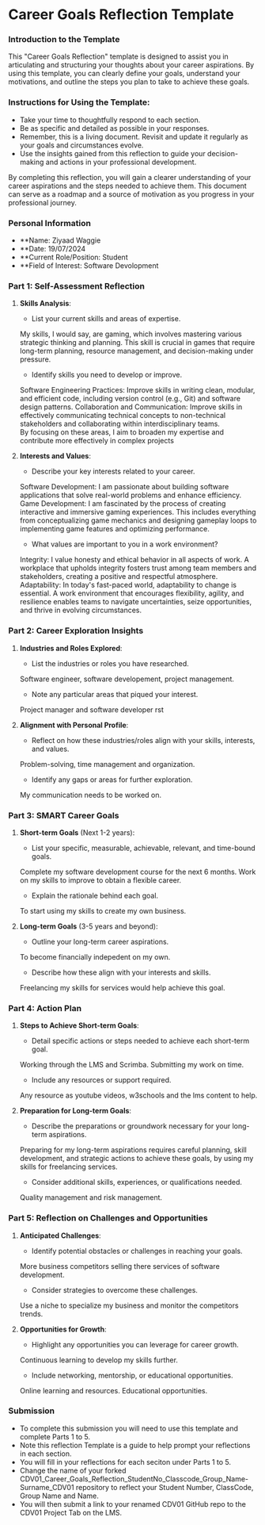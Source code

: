 
# Career Goals Reflection Template

### Introduction to the Template

This "Career Goals Reflection" template is designed to assist you in articulating and structuring your thoughts about your career aspirations. By using this template, you can clearly define your goals, understand your motivations, and outline the steps you plan to take to achieve these goals.

### Instructions for Using the Template:

- Take your time to thoughtfully respond to each section.
- Be as specific and detailed as possible in your responses.
- Remember, this is a living document. Revisit and update it regularly as your goals and circumstances evolve.
- Use the insights gained from this reflection to guide your decision-making and actions in your professional development.

By completing this reflection, you will gain a clearer understanding of your career aspirations and the steps needed to achieve them. This document can serve as a roadmap and a source of motivation as you progress in your professional journey.

### Personal Information

- **Name: Ziyaad Waggie 
- **Date: 19/07/2024
- **Current Role/Position: Student
- **Field of Interest: Software Devolopment

### Part 1: Self-Assessment Reflection

1. **Skills Analysis**:
    
    - List your current skills and areas of expertise.
   
    My skills, I would say, are gaming, which involves mastering various strategic thinking and planning.
    This skill is crucial in games that require long-term planning, resource management, and decision-making under pressure.

    - Identify skills you need to develop or improve.
   
    Software Engineering Practices: Improve skills in writing clean, modular, and efficient code, including version control (e.g., Git) and software design patterns.
    Collaboration and Communication: Improve skills in effectively communicating technical concepts to non-technical stakeholders and collaborating within interdisciplinary teams.    
    By focusing on these areas, I aim to broaden my expertise and contribute more effectively in complex projects

2. **Interests and Values**:
    
    - Describe your key interests related to your career.
    
    Software Development: I am passionate about building software applications that solve real-world problems and enhance efficiency. 
    Game Development: I am fascinated by the process of creating interactive and immersive gaming experiences. This includes everything from conceptualizing game mechanics and designing gameplay loops to implementing game features and optimizing performance.

    - What values are important to you in a work environment?
   
    Integrity: I value honesty and ethical behavior in all aspects of work. A workplace that upholds integrity fosters trust among team members and stakeholders, creating a positive and respectful atmosphere.
    Adaptability: In today's fast-paced world, adaptability to change is essential. A work environment that encourages flexibility, agility, and resilience enables teams to navigate uncertainties, seize opportunities, and thrive in evolving circumstances.

### Part 2: Career Exploration Insights

1. **Industries and Roles Explored**:
    
    - List the industries or roles you have researched.
    
    Software engineer, software developement, project management.

    - Note any particular areas that piqued your interest.
    
    Project manager and software developer
rst
2. **Alignment with Personal Profile**:
    
    - Reflect on how these industries/roles align with your skills, interests, and values.
    
    Problem-solving, time management and organization.

    - Identify any gaps or areas for further exploration.
   
    My communication needs to be worked on.

### Part 3: SMART Career Goals

1. **Short-term Goals** (Next 1-2 years):
    
    - List your specific, measurable, achievable, relevant, and time-bound goals.
    
    Complete my software development course for the next 6 months.
    Work on my skills to improve to obtain a flexible career.


    - Explain the rationale behind each goal.
    
    To start using my skills to create my own business.

2. **Long-term Goals** (3-5 years and beyond):
    
    - Outline your long-term career aspirations.
   
    To become financially indepedent on my own.

    - Describe how these align with your interests and skills.
    
    Freelancing my skills for services would help achieve this goal.

### Part 4: Action Plan

1. **Steps to Achieve Short-term Goals**:
    
    - Detail specific actions or steps needed to achieve each short-term goal.
    
    Working through the LMS and Scrimba.
    Submitting my work on time.

    - Include any resources or support required.
    
    Any resource as youtube videos, w3schools and the lms content to help.
2. **Preparation for Long-term Goals**:
    
    - Describe the preparations or groundwork necessary for your long-term aspirations.
   
   Preparing for my long-term aspirations requires careful planning, skill development, and strategic actions to  achieve these goals, by using my skills for freelancing services.

    - Consider additional skills, experiences, or qualifications needed.
   
    Quality management and risk management.


### Part 5: Reflection on Challenges and Opportunities

1. **Anticipated Challenges**:
    
    - Identify potential obstacles or challenges in reaching your goals.
   
    More business competitors selling there services of software development.

    - Consider strategies to overcome these challenges.
    
    Use a niche  to specialize my business and monitor the competitors trends.
2. **Opportunities for Growth**:
    
    - Highlight any opportunities you can leverage for career growth.
    
    Continuous learning to develop my skills further.  

    - Include networking, mentorship, or educational opportunities.
   
    Online learning and resources.
    Educational opportunities.

### Submission

- To complete this submission you will need to use this template and complete Parts 1 to 5.
- Note this reflection Template is a guide to help prompt your reflections in each section.
- You will fill in your reflections for each seciton under Parts 1 to 5.
- Change the name of your forked CDV01_Career_Goals_Reflection_StudentNo_Classcode_Group_Name-Surname_CDV01 repository to reflect your Student Number, ClassCode, Group Name and Name.
- You will then submit a link to your renamed CDV01 GitHub repo to the CDV01 Project Tab on the LMS.


